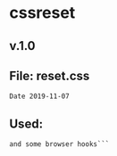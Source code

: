 # cssreset
## v.1.0

## File: reset.css
```Date 2019-11-07```

## Used:
```Normalize.css v8.0.1 - //github.com/necolas/normalize.css , Reset v2.0-modified - //meyerweb.com/eric/tools/css/reset/
and some browser hooks```

